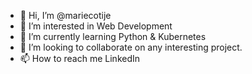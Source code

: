 - 👋 Hi, I’m @mariecotije
- 👀 I’m interested in Web Development
- 🌱 I’m currently learning Python & Kubernetes
- 💞️ I’m looking to collaborate on any interesting project.
- 📫 How to reach me LinkedIn

<!---
mariecotije/mariecotije is a ✨ special ✨ repository because its `README.md` (this file) appears on your GitHub profile.
You can click the Preview link to take a look at your changes.
--->

